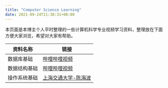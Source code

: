 ```yaml
---
title: "Computer Science Learning"
date: 2021-09-24T21:38:31+08:00
---
```


本页面是本博主个人平时整理的一些计算机科学专业视频学习资料，整理放在下面方便大家浏览，希望对大家有帮助。

| 资料名称     | 链接                                                        |
| ------------ | ----------------------------------------------------------- |
| 数据库基础   | [哔哩哔哩视频](https://www.bilibili.com/video/BV1GP4y1h7Z)  |
| 数据结构基础 | [哔哩哔哩视频](https://www.bilibili.com/video/BV1E4411H73v) |
| 操作系统基础 | [上海交通大学-陈海波](https://ipads.se.sjtu.edu.cn/mospi/)  |
